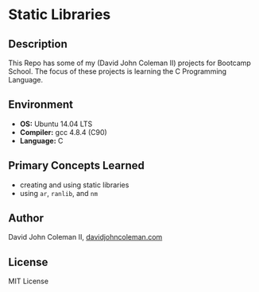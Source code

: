 # Static Libraries

## Description

This Repo has some of my (David John Coleman II) projects for Bootcamp School.
The focus of these projects is learning the C Programming Language.

## Environment

* __OS:__ Ubuntu 14.04 LTS
* __Compiler:__ gcc 4.8.4 (C90)
* __Language:__ C

## Primary Concepts Learned

* creating and using static libraries
* using ``ar``, ``ranlib``, and ``nm``

## Author

David John Coleman II, [davidjohncoleman.com](http://www.davidjohncoleman.com/)

## License

MIT License
